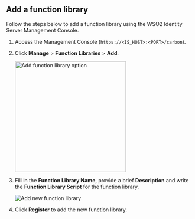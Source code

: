 
## Add a function library

Follow the steps below to add a function library using the WSO2 Identity Server Management Console.

1. Access the Management Console (`https://<IS_HOST>:<PORT>/carbon`).

2. Click **Manage** > **Function Libraries** >  **Add**.
   
    <img src="../../assets/img/guides/add-function-library.png" width="300" alt="Add function library option"/>
   
3. Fill in the **Function Library Name**, provide a brief **Description** and write the **Function Library Script** for the function library.

    ![Add new function library](../../assets/img/guides/add-new-function-library.png)

4. Click **Register** to add the new function library.
